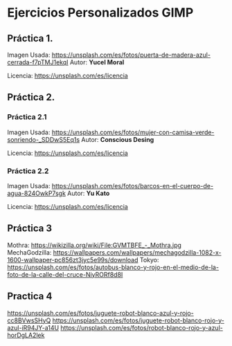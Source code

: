 # Ejercicios Personalizados GIMP

## Práctica 1.

Imagen Usada: https://unsplash.com/es/fotos/puerta-de-madera-azul-cerrada-f7pTMJ1ekqI
Autor: **Yucel Moral**

Licencia: https://unsplash.com/es/licencia

## Práctica 2.

### Práctica 2.1

Imagen Usada: https://unsplash.com/es/fotos/mujer-con-camisa-verde-sonriendo-_SDDwS5Eq1s
Autor: **Conscious Desing**

Licencia: https://unsplash.com/es/licencia

### Práctica 2.2

Imagen Usada: https://unsplash.com/es/fotos/barcos-en-el-cuerpo-de-agua-824OwkP7sgk
Autor: **Yu Kato**

Licencia: https://unsplash.com/es/licencia

## Práctica 3

Mothra: https://wikizilla.org/wiki/File:GVMTBFE_-_Mothra.jpg
MechaGodzilla: https://wallpapers.com/wallpapers/mechagodzilla-1082-x-1600-wallpaper-pc856zt3jyc5e99s/download
Tokyo: https://unsplash.com/es/fotos/autobus-blanco-y-rojo-en-el-medio-de-la-foto-de-la-calle-del-cruce-NiyRORf8d8I



## Practica 4

https://unsplash.com/es/fotos/juguete-robot-blanco-azul-y-rojo-cc8BVwsSHyQ
https://unsplash.com/es/fotos/juguete-robot-blanco-rojo-y-azul-iR94JY-a14U
https://unsplash.com/es/fotos/robot-blanco-rojo-y-azul-horDgLA2lek
